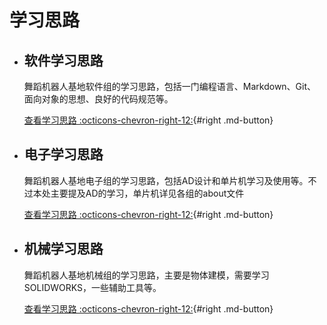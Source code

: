 # 学习思路

<div class="grid cards" markdown>

- ## 软件学习思路

    舞蹈机器人基地软件组的学习思路，包括一门编程语言、Markdown、Git、面向对象的思想、良好的代码规范等。

    [查看学习思路 :octicons-chevron-right-12:](./软件组学习思路.md){#right .md-button}
    
- ## 电子学习思路

    舞蹈机器人基地电子组的学习思路，包括AD设计和单片机学习及使用等。不过本处主要提及AD的学习，单片机详见各组的about文件

    [查看学习思路 :octicons-chevron-right-12:](./电子组学习思路.md){#right .md-button}
    
- ## 机械学习思路

    舞蹈机器人基地机械组的学习思路，主要是物体建模，需要学习SOLIDWORKS，一些辅助工具等。

    [查看学习思路 :octicons-chevron-right-12:](./机械组学习思路.md){#right .md-button}

</div>

